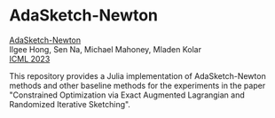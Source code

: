 # AdaSketch-Newton 

[AdaSketch-Newton](https://arxiv.org/pdf/2305.18379.pdf) <br>
Ilgee Hong, Sen Na, Michael Mahoney, Mladen Kolar <br>
[ICML 2023](https://icml.cc/Conferences/2023)

This repository provides a Julia implementation of AdaSketch-Newton methods and other baseline methods for the experiments in the paper "Constrained Optimization via Exact Augmented Lagrangian and Randomized Iterative Sketching".
